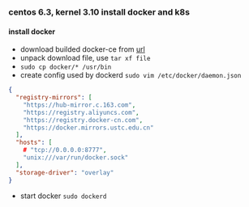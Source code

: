 ### centos 6.3, kernel 3.10 install docker and k8s
#### install docker
- download builded docker-ce from [url](https://mirrors.aliyun.com/docker-ce/linux/static/stable/x86_64/docker-17.03.2-ce.tgz)
- unpack download file, use `tar xf file`
- `sudo cp docker/* /usr/bin`
- create config used by dockerd `sudo vim /etc/docker/daemon.json`
```json
{
  "registry-mirrors": [
    "https://hub-mirror.c.163.com",
    "https://registry.aliyuncs.com",
    "https://registry.docker-cn.com",
    "https://docker.mirrors.ustc.edu.cn"
  ],
  "hosts": [
    # "tcp://0.0.0.0:8777",
    "unix:///var/run/docker.sock"
  ],
  "storage-driver": "overlay"
}

```
- start docker `sudo dockerd`
